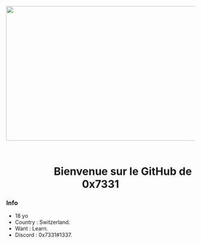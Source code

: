 <p>&nbsp;</p>
<p>&nbsp;</p>
<h2 style="text-align: center;"><strong><img src="https://cdn.discordapp.com/attachments/738422723507650690/741308815659630703/Screen_Shot_2020_02_28_at_9.png" alt="" width="720" height="360" />&nbsp; </strong></h2>
<h1 style="text-align: center;"><strong>&nbsp;&nbsp;&nbsp;&nbsp;&nbsp;&nbsp;&nbsp;&nbsp;&nbsp;&nbsp;&nbsp;&nbsp;&nbsp;&nbsp;&nbsp;&nbsp;&nbsp Bienvenue sur le GitHub de 0x7331</strong></h1>

### Info
- 18 yo
- Country : Switzerland.
- Want : Learn.
- Discord : 0x7331#1337.


